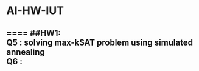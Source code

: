 # AI-HW-IUT
====
##HW1: <br/>
Q5 : solving max-kSAT problem using simulated annealing <br/>
Q6 : <br/>
----
